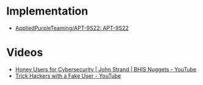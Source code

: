 # Implementation
- [AppliedPurpleTeaming/APT-9S22: APT-9S22](https://github.com/AppliedPurpleTeaming/APT-9S22) 
# Videos
- [Honey Users for Cybersecurity | John Strand | BHIS Nuggets - YouTube](https://www.youtube.com/watch?v=nAYHfD7BD7k&list=PLAo444udA0qxffV2D4sKR3Ku3DLALzJj3&index=10&t=146s)
- [Trick Hackers with a Fake User - YouTube](https://www.youtube.com/watch?v=cwaJznO_g2U&list=PLAo444udA0qxffV2D4sKR3Ku3DLALzJj3&index=11&t=97s) 